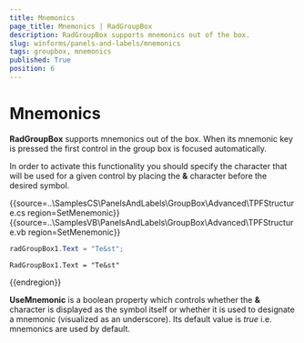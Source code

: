 ```yaml
---
title: Mnemonics
page_title: Mnemonics | RadGroupBox
description: RadGroupBox supports mnemonics out of the box.
slug: winforms/panels-and-labels/mnemonics
tags: groupbox, mnemonics
published: True
position: 6
---
```


# Mnemonics

__RadGroupBox__ supports mnemonics out of the box. When its mnemonic key is pressed the first control in the group box is focused automatically. 

In order to activate this functionality you should specify the character that will be used for a given control by placing the __&__ character before the desired symbol. 

{{source=..\SamplesCS\PanelsAndLabels\GroupBox\Advanced\TPFStructure.cs region=SetMenemonic}} 
{{source=..\SamplesVB\PanelsAndLabels\GroupBox\Advanced\TPFStructure.vb region=SetMenemonic}}
````C#
radGroupBox1.Text = "Te&st";

````
````VB.NET
RadGroupBox1.Text = "Te&st"

```` 


{{endregion}} 

__UseMnemonic__ is a boolean property which controls whether the __&__ character is displayed as the symbol itself or whether it is used to designate a mnemonic (visualized as an underscore). Its default value is *true* i.e. mnemonics are used by default.
